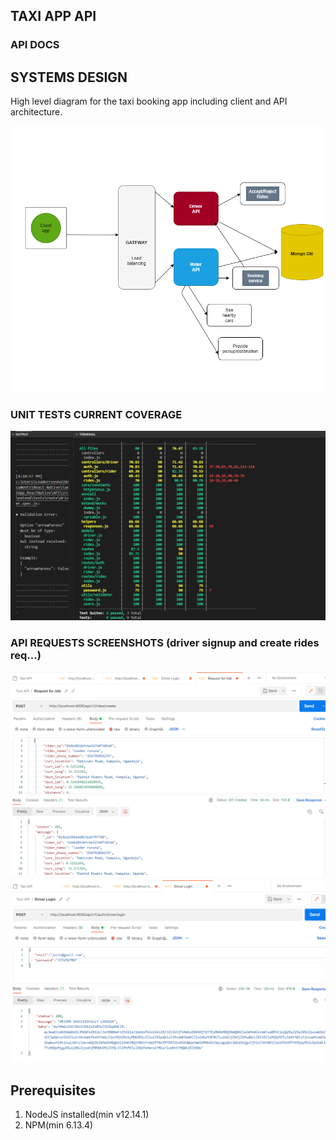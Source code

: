 

## TAXI APP  API

### API DOCS

## SYSTEMS DESIGN

High level diagram for the taxi booking app including client and API architecture.

<div align="center">
    <img src="../diagrams/system-diagram.png" width="600px"/>
</div>

### UNIT TESTS CURRENT COVERAGE 

<div align="center">
    <img src="../diagrams/unit-tests-1.png" width="600px"/>
</div>

### API REQUESTS SCREENSHOTS (driver signup and create rides req...)
<div align="center">
    <img src="../diagrams/rides.png" width="600px"/>
    <img src="../diagrams/driver.png" width="600px"/>
</div>

## Prerequisites

1. NodeJS installed(min v12.14.1)
3. NPM(min 6.13.4)


